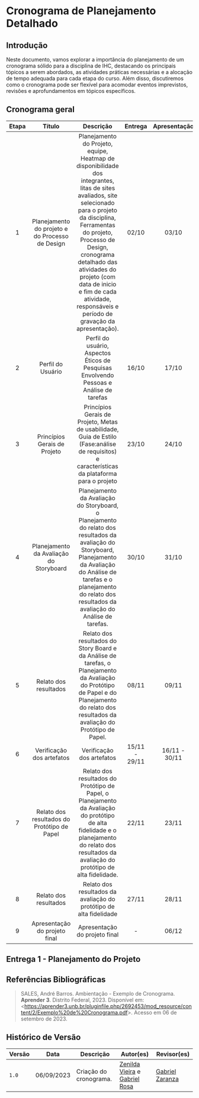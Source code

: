 # Cronograma de Planejamento Detalhado

## Introdução
Neste documento, vamos explorar a importância do planejamento de um cronograma sólido para a disciplina de IHC, destacando os principais tópicos a serem abordados, as atividades práticas necessárias e a alocação de tempo adequada para cada etapa do curso. Além disso, discutiremos como o cronograma pode ser flexível para acomodar eventos imprevistos, revisões e aprofundamentos em tópicos específicos.

## Cronograma geral

| Etapa | Título | Descrição | Entrega | Apresentação |
| :---: | :----: | :-------: | :-----: | :----------: |
| 1     |  Planejamento do projeto e do Processo de Design | Planejamento do Projeto, equipe, Heatmap de disponibilidade dos integrantes, litas de sites avaliados, site selecionado para o projeto da disciplina, Ferramentas do projeto, Processo de Design, cronograma detalhado das atividades do projeto (com data de inicio e fim de cada atividade, responsáveis e período de gravação da apresentação). | 02/10 | 03/10 |
| 2     | Perfil do Usuário |  Perfil do usuário, Aspectos Éticos de Pesquisas Envolvendo Pessoas e Análise de tarefas | 16/10 | 17/10 |
| 3     | Princípios Gerais de Projeto | Princípios Gerais de Projeto, Metas de usabilidade, Guia de Estilo (Fase:análise de requisitos) e características da plataforma para o projeto | 23/10 | 24/10 |
| 4     | Planejamento da Avaliação do Storyboard | Planejamento da Avaliação do Storyboard, o Planejamento do relato dos resultados da avaliação do Storyboard, Planejamento da Avaliação do Análise de tarefas e o planejamento do relato dos resultados da avaliação do Análise de tarefas. | 30/10 | 31/10 |
| 5     | Relato dos resultados | Relato dos resultados do Story Board e da Análise de tarefas, o Planejamento da Avaliação do Protótipo de Papel e do Planejamento do relato dos resultados da avaliação do Protótipo de Papel. | 08/11 | 09/11 |
| 6     | Verificação dos artefatos | Verificação dos artefatos | 15/11 - 29/11 | 16/11 - 30/11 |
| 7     | Relato dos resultados do Protótipo de Papel | Relato dos resultados do Protótipo de Papel, o Planejamento da Avaliação do protótipo de alta fidelidade e o planejamento do relato dos resultados da avaliação do protótipo de alta fidelidade. | 22/11 | 23/11 |
| 8     | Relato dos resultados | Relato dos resultados da avaliação do protótipo de alta fidelidade | 27/11 | 28/11 |
| 9     | Apresentação do projeto final | Apresentação do projeto final | - | 06/12 |

## Entrega 1 -  Planejamento do Projeto


## Referências Bibliográficas

> SALES, André Barros. Ambientação - Exemplo de Cronograma. **Aprender 3**. Distrito Federal, 2023. Disponível em: <<https://aprender3.unb.br/pluginfile.php/2692453/mod_resource/content/2/Exemplo%20de%20Cronograma.pdf>>. Acesso em 06 de setembro de 2023.

## Histórico de Versão
| Versão  | Data       | Descrição                         | Autor(es)                                                                                    | Revisor(es)                                      |
| ------- | ---------- | --------------------------------- | -------------------------------------------------------------------------------------------- | ------------------------------------------------ |
| `1.0`   | 06/09/2023 | Criação do cronograma.            | [Zenilda Vieira](https://github.com/manuziny) e [Gabriel Rosa](https://github.com/g16c) | [Gabriel Zaranza](https://github.com/mathonaut) |

